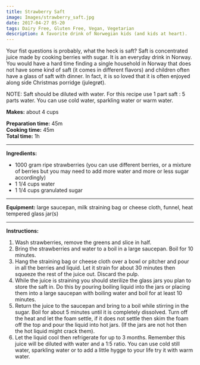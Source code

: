```yaml
---
title: Strawberry Saft
image: Images/strawberry_saft.jpg
date: 2017-04-27 05-20
tags: Dairy Free, Gluten Free, Vegan, Vegetarian
description: A favorite drink of Norwegian kids (and kids at heart).
---
```

Your fist questions is probably, what the heck is saft? Saft is concentrated juice made by cooking berries with sugar. It is an everyday drink in Norway. You would have a hard time finding a single household in Norway that does not have some kind of saft (it comes in different flavors) and children often have a glass of saft with dinner. In fact, it is so loved that it is often enjoyed along side Christmas porridge (julegrøt). 

NOTE: Saft should be diluted with water. For this recipe use 1 part saft : 5 parts water.
You can use cold water, sparkling water or warm water.

**Makes:** about 4 cups

**Preparation time:** 45m  
**Cooking time:** 45m  
**Total time:** 1h

---

**Ingredients:**

- 1000 gram ripe strawberries (you can use different berries, or a mixture of berries but you may need to add more water and more or less sugar accordingly)
- 1 1/4 cups water
- 1 1/4 cups granulated sugar


---

**Equipment:** large saucepan, milk straining bag or cheese cloth, funnel, heat tempered glass jar(s)

---

**Instructions:**

1. Wash strawberries, remove the greens and slice in half.
1. Bring the strawberries and water to a boil in a large saucepan. Boil for 10 minutes.
1. Hang the straining bag or cheese cloth over a bowl or pitcher and pour in all the berries and liquid. Let it strain for about 30 minutes then squeeze the rest of the juice out. Discard the pulp. 
1. While the juice is straining you should sterilize the glass jars you plan to store the saft in. Do this by pouring boiling liquid into the jars or placing them into a large saucepan with boiling water and boil for at least 10 minutes. 
1. Return the juice to the saucepan and bring to a boil while stirring in the sugar. Boil for about 5 minutes until it is completely dissolved. Turn off the heat and let the foam settle, if it does not settle then skim the foam off the top and pour the liquid into hot jars. (If the jars are not hot then the hot liquid might crack them). 
1. Let the liquid cool then refrigerate for up to 3 months. Remember this juice will be diluted with water and a 1:5 ratio. You can use cold still water, sparkling water or to add a little hygge to your life try it with warm water.

